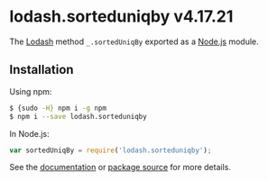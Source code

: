 # lodash.sorteduniqby v4.17.21

The [Lodash](https://lodash.com/) method `_.sortedUniqBy` exported as a [Node.js](https://nodejs.org/) module.

## Installation

Using npm:
```bash
$ {sudo -H} npm i -g npm
$ npm i --save lodash.sorteduniqby
```

In Node.js:
```js
var sortedUniqBy = require('lodash.sorteduniqby');
```

See the [documentation](https://lodash.com/docs#sortedUniqBy) or [package source](https://github.com/lodash/lodash/blob/4.17.21-npm-packages/lodash.sorteduniqby) for more details.
